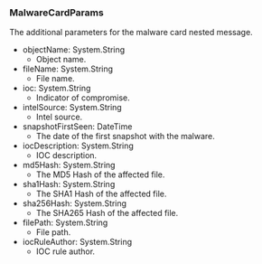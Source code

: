 ### MalwareCardParams
The additional parameters for the malware card nested message.

- objectName: System.String
  - Object name.
- fileName: System.String
  - File name.
- ioc: System.String
  - Indicator of compromise.
- intelSource: System.String
  - Intel source.
- snapshotFirstSeen: DateTime
  - The date of the first snapshot with the malware.
- iocDescription: System.String
  - IOC description.
- md5Hash: System.String
  - The MD5 Hash of the affected file.
- sha1Hash: System.String
  - The SHA1 Hash of the affected file.
- sha256Hash: System.String
  - The SHA265 Hash of the affected file.
- filePath: System.String
  - File path.
- iocRuleAuthor: System.String
  - IOC rule author.
